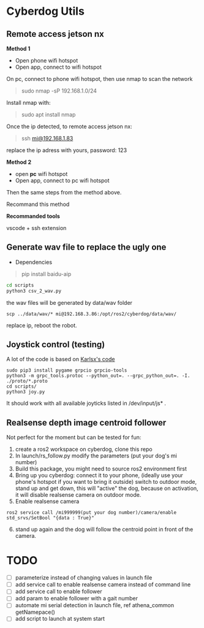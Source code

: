 # Cyberdog Utils

## Remote access jetson nx

**Method 1**

- Open phone wifi hotspot
- Open app, connect to wifi hotspot

On pc, connect to phone wifi hotspot, then use nmap to scan the network
> sudo nmap -sP 192.168.1.0/24

Install nmap with:
> sudo apt install nmap

Once the ip detected, to remote access jetson nx:
> ssh mi@192.168.1.83 

replace the ip adress with yours, password: 123

**Method 2**

- open **pc** wifi hotspot
- Open app, connect to pc wifi hotspot

Then the same steps from the method above. 

Recommand this method


**Recommanded tools**

vscode + ssh extension 

## Generate wav file to replace the ugly one
* Dependencies
> pip install baidu-aip
``` bash
cd scripts
python3 csv_2_wav.py
```
the wav files will be generated by data/wav folder

```
scp ../data/wav/* mi@192.168.3.86:/opt/ros2/cyberdog/data/wav/

```
replace ip, reboot the robot.

## Joystick control (testing)
A lot of the code is based on [Karlsx's code](https://github.com/Karlsx/CyberDog_Ctrl)
```
sudo pip3 install pygame grpcio grpcio-tools
python3 -m grpc_tools.protoc --python_out=. --grpc_python_out=. -I. ./proto/*.proto
cd scripts/
python3 joy.py
```
It should work with all available joyticks listed in /dev/input/js* .

## Realsense depth image centroid follower
Not perfect for the moment but can be tested for fun:
1. create a ros2 workspace on cyberdog, clone this repo
2. In launch/rs_follow.py modify the parameters (put your dog's mi number)
3. Build this package, you might need to source ros2 environment first
4. Bring up you cyberdog: connect it to your phone, (ideally use your phone's hotspot if you want to bring it outside) switch to outdoor mode, stand up and get down, this will "active" the dog, because on activation, it will disable realsense camera on outdoor mode.
5. Enable realsense camera
```
ros2 service call /mi999999(put your dog number)/camera/enable std_srvs/SetBool "{data : True}"
```
6. stand up again and the dog will follow the centroid point in front of the camera.

# TODO
- [ ] parameterize instead of changing values in launch file
- [ ] add service call to enable realsense camera instead of command line
- [ ] add service call to enable follower
- [ ] add param to enable follower with a gait number
- [ ] automate mi serial detection in launch file, ref athena_common getNamepace()
- [ ] add script to launch at system start